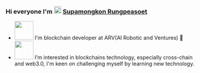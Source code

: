 ### Hi everyone I'm <img src="https://raw.githubusercontent.com/nakulbhati/nakulbhati/master/contain/Hi.gif" width="20px"> [Supamongkon Rungpeasoet](https://www.google.com) 


- <img src = "https://media0.giphy.com/media/DdpmhAQpQZzwHSrQ3f/giphy.gif" width="50px"> I'm blockchain developer at ARV(AI Robotic and Ventures)
🤖  
- <img src ="https://cliply.co/wp-content/uploads/2021/02/372102230_BITCOIN_400px.gif" width="50px"> I’m interested in blockchains technology, especially cross-chain and web3.0, I'm keen on challenging myself by learning new technology. 

<!--
**supamongkonR/supamongkonR** is a ✨ _special_ ✨ repository because its `README.md` (this file) appears on your GitHub profile.

Here are some ideas to get you started:

- 🔭 I’m currently working on ...
- 🌱 I’m currently learning in blockchains technology, especially cross-chain and web3.0, I'm keen on challenging myself by learning new technology.
- 👯 I’m looking to collaborate on ...
- 🤔 I’m looking for help with ...
- 💬 Ask me about ...
- 📫 How to reach me: ...
- 😄 Pronouns: ...
- ⚡ Fun fact: ...
-->
